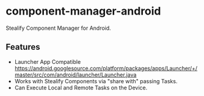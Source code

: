 # component-manager-android
Stealify Component Manager for Android. 


## Features
- Launcher App Compatible https://android.googlesource.com/platform/packages/apps/Launcher/+/master/src/com/android/launcher/Launcher.java
- Works with Stealify Components via "share with" passing Tasks.
- Can Execute Local and Remote Tasks on the Device. 

